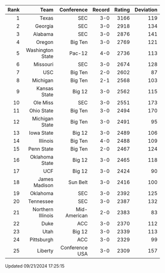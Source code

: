 | Rank  | Team                 | Conference           | Record   | Rating | Deviation |
| ---:  | ---:                 | ---:                 | ---:     | ---:   | ---:      |
| 1     | Texas                | SEC                  | 3-0      | 3166   | 119       |
| 2     | Georgia              | SEC                  | 3-0      | 2918   | 134       |
| 3     | Alabama              | SEC                  | 3-0      | 2876   | 141       |
| 4     | Oregon               | Big Ten              | 3-0      | 2769   | 121       |
| 5     | Washington State     | Pac-12               | 4-0      | 2736   | 113       |
| 6     | Missouri             | SEC                  | 3-0      | 2674   | 128       |
| 7     | USC                  | Big Ten              | 2-0      | 2602   | 87        |
| 8     | Michigan             | Big Ten              | 2-1      | 2568   | 103       |
| 9     | Kansas State         | Big 12               | 3-0      | 2562   | 115       |
| 10    | Ole Miss             | SEC                  | 3-0      | 2551   | 173       |
| 11    | Ohio State           | Big Ten              | 3-0      | 2494   | 170       |
| 12    | Michigan State       | Big Ten              | 3-0      | 2491   | 95        |
| 13    | Iowa State           | Big 12               | 3-0      | 2489   | 106       |
| 14    | Illinois             | Big Ten              | 4-0      | 2488   | 109       |
| 15    | Penn State           | Big Ten              | 2-0      | 2467   | 124       |
| 16    | Oklahoma State       | Big 12               | 3-0      | 2465   | 118       |
| 17    | UCF                  | Big 12               | 3-0      | 2424   | 90        |
| 18    | James Madison        | Sun Belt             | 3-0      | 2416   | 100       |
| 19    | Oklahoma             | SEC                  | 3-0      | 2392   | 125       |
| 20    | Tennessee            | SEC                  | 3-0      | 2387   | 132       |
| 21    | Northern Illinois    | Mid-American         | 2-0      | 2383   | 83        |
| 22    | Duke                 | ACC                  | 3-0      | 2370   | 112       |
| 23    | Utah                 | Big 12               | 3-0      | 2339   | 113       |
| 24    | Pittsburgh           | ACC                  | 3-0      | 2329   | 99        |
| 25    | Liberty              | Conference USA       | 3-0      | 2309   | 157       |

Updated 09/21/2024 17:25:15
